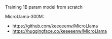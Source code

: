 Training 1B param model from scratch  

MicroLlama-300M:  
- https://github.com/keeeeenw/MicroLlama 
- https://huggingface.co/keeeeenw/MicroLlama
